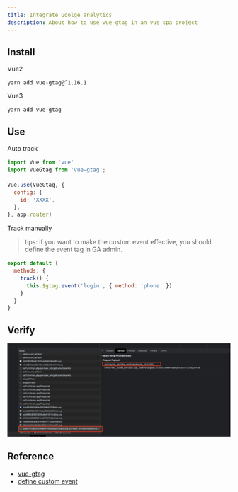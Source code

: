 ```yaml
---
title: Integrate Goolge analytics
description: About how to use vue-gtag in an vue spa project
---
```



## Install
Vue2
```
yarn add vue-gtag@^1.16.1
```

Vue3
```
yarn add vue-gtag
```


## Use

Auto track

``` javascript
import Vue from 'vue'
import VueGtag from 'vue-gtag';

Vue.use(VueGtag, {
  config: {
    id: 'XXXX',
  },
}, app.router)

```

Track manually
> tips: if you want to make the custom event effective, you should define the event tag in GA admin.


``` javascript
export default {
  methods: {
    track() {
      this.$gtag.event('login', { method: 'phone' })
    }
  }
}
```

## Verify

![](analytics.png)

## Reference

- [vue-gtag](https://matteo-gabriele.gitbook.io/vue-gtag/v/master/)
- [define custom event](https://support.google.com/analytics/answer/12229021)


